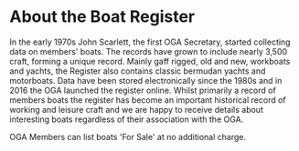 # About the Boat Register

In the early 1970s John Scarlett, the first OGA Secretary, started collecting data on members' boats.
The records have grown to include nearly 3,500 craft, forming a unique record. Mainly gaff rigged, old and new, workboats and yachts, the Register also contains classic bermudan yachts and motorboats. 
Data have been stored electronically since the 1980s and in 2016 the OGA launched the register online. Whilst primarily a record of members boats the register has become an important historical record of working and leisure craft and we are happy to receive details about interesting boats regardless of their association with the OGA. 

OGA Members can list boats 'For Sale' at no additional charge.

